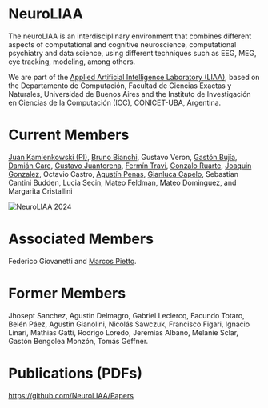 # NeuroLIAA
The neuroLIAA is an interdisciplinary environment that combines different aspects of computational and cognitive neuroscience, computational psychiatry and data science, using different techniques such as EEG, MEG, eye tracking, modeling, among others.

We are part of the [Applied Artificial Intelligence Laboratory (LIAA)](https://icc.fcen.uba.ar/), based on the Departamento de Computación, Facultad de Ciencias Exactas y Naturales, Universidad de Buenos Aires and the Instituto de Investigación en Ciencias de la Computación (ICC), CONICET-UBA, Argentina.

# Current Members
[Juan Kamienkowski (PI)](https://liaa.dc.uba.ar/juan-kamienkowski/), [Bruno Bianchi](https://liaa.dc.uba.ar/bruno-bianchi-en/), Gustavo Veron, [Gastón Bujía](https://liaa.dc.uba.ar/gaston-bujia/), [Damián Care](https://github.com/incubodac), [Gustavo Juantorena](https://liaa.dc.uba.ar/gustavo-juantorena-en/), [Fermín Travi](https://liaa.dc.uba.ar/fermin-travi/), [Gonzalo Ruarte](https://liaa.dc.uba.ar/gonzalo-ruarte/), [Joaquin Gonzalez](https://liaa.dc.uba.ar/joaquin-gonzalez/), Octavio Castro, [Agustín Penas](https://github.com/agustin-penas), [Gianluca Capelo](https://github.com/gianluca-capelo), Sebastian Cantini Budden, Lucia Secin, Mateo Feldman, Mateo Dominguez, and Margarita Cristallini

![NeuroLIAA 2024](https://i.postimg.cc/NG4bfBp5/Neuro-LIAA-SAN.png)

# Associated Members
Federico Giovanetti and [Marcos Pietto](https://liaa.dc.uba.ar/marcos-pietto/).

# Former Members
Jhosept Sanchez, Agustin Delmagro, Gabriel Leclercq, Facundo Totaro, Belén Páez, Agustin Gianolini, Nicolás Sawczuk, Francisco Figari, Ignacio Linari, Mathias Gatti, Rodrigo Loredo, Jeremías Albano, Melanie Sclar, Gastón Bengolea Monzón, Tomás Geffner.

# Publications (PDFs)
https://github.com/NeuroLIAA/Papers
